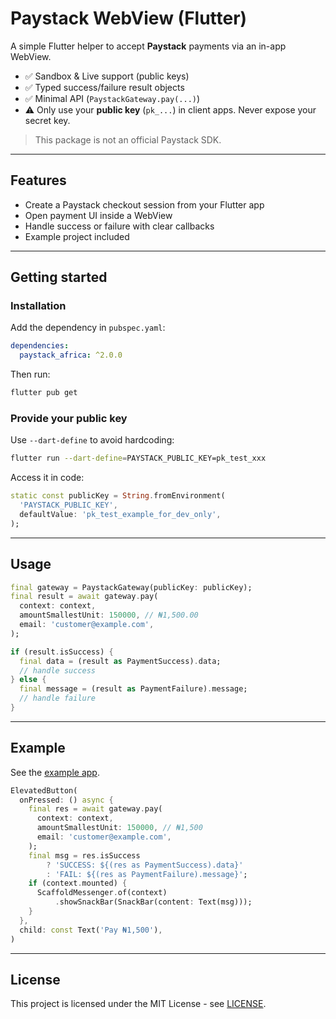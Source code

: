 # Paystack WebView (Flutter)

A simple Flutter helper to accept **Paystack** payments via an in-app WebView.

- ✅ Sandbox & Live support (public keys)  
- ✅ Typed success/failure result objects  
- ✅ Minimal API (`PaystackGateway.pay(...)`)  
- ⚠️ Only use your **public key** (`pk_...`) in client apps. Never expose your secret key.

> This package is not an official Paystack SDK.

---

## Features

- Create a Paystack checkout session from your Flutter app
- Open payment UI inside a WebView
- Handle success or failure with clear callbacks
- Example project included

---

## Getting started

### Installation

Add the dependency in `pubspec.yaml`:

```yaml
dependencies:
  paystack_africa: ^2.0.0
```

Then run:

```bash
flutter pub get
```

### Provide your public key

Use `--dart-define` to avoid hardcoding:

```bash
flutter run --dart-define=PAYSTACK_PUBLIC_KEY=pk_test_xxx
```

Access it in code:

```dart
static const publicKey = String.fromEnvironment(
  'PAYSTACK_PUBLIC_KEY',
  defaultValue: 'pk_test_example_for_dev_only',
);
```

---

## Usage

```dart
final gateway = PaystackGateway(publicKey: publicKey);
final result = await gateway.pay(
  context: context,
  amountSmallestUnit: 150000, // ₦1,500.00
  email: 'customer@example.com',
);

if (result.isSuccess) {
  final data = (result as PaymentSuccess).data;
  // handle success
} else {
  final message = (result as PaymentFailure).message;
  // handle failure
}
```

---

## Example

See the [example app](example/lib/main.dart).

```dart
ElevatedButton(
  onPressed: () async {
    final res = await gateway.pay(
      context: context,
      amountSmallestUnit: 150000, // ₦1,500
      email: 'customer@example.com',
    );
    final msg = res.isSuccess
        ? 'SUCCESS: ${(res as PaymentSuccess).data}'
        : 'FAIL: ${(res as PaymentFailure).message}';
    if (context.mounted) {
      ScaffoldMessenger.of(context)
          .showSnackBar(SnackBar(content: Text(msg)));
    }
  },
  child: const Text('Pay ₦1,500'),
)
```

---

## License

This project is licensed under the MIT License - see [LICENSE](LICENSE).
